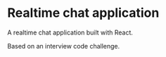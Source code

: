 # Realtime chat application

A realtime chat application built with React.

Based on an interview code challenge.
